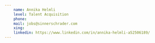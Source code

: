 ```yaml
---
    name: Annika Helmli
    level: Talent Acquisition
    phone: 
    mail: jobs@sinnerschrader.com
    xing: 
    linkedin: https://www.linkedin.com/in/annika-helmli-a52506189/
---
```

